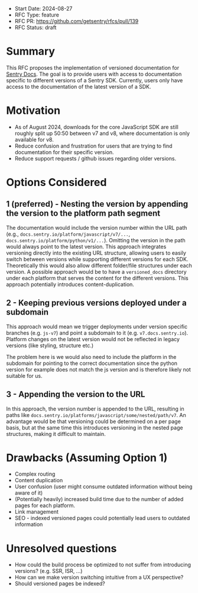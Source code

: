 - Start Date: 2024-08-27
- RFC Type: feature
- RFC PR: https://github.com/getsentry/rfcs/pull/139
- RFC Status: draft

# Summary

This RFC proposes the implementation of versioned documentation for [Sentry Docs](https://docs.sentry.io). The goal is to provide users with access to documentation specific to different versions of a Sentry SDK. Currently, users only have access to the documentation of the latest version of a SDK.

# Motivation

- As of August 2024, downloads for the core JavaScript SDK are still roughly split up 50:50 between v7 and v8, where documentation is only available for v8.
- Reduce confusion and frustration for users that are trying to find documentation for their specific version.
- Reduce support requests / github issues regarding older versions.

# Options Considered

## 1 (preferred) - Nesting the version by appending the version to the platform path segment

The documentation would include the version number within the URL path (e.g., `docs.sentry.io/platform/javascript/v7/...`, `docs.sentry.io/platform/python/v1/...`). Omitting the version in the path would always point to the latest version. This approach integrates versioning directly into the existing URL structure, allowing users to easily switch between versions while supporting different versions for each SDK. Theoretically this would also allow different folder/file structures under each version. A possible approach would be to have a `versioned_docs` directory under each platform that serves the content for the different versions. This approach potentially introduces content-duplication.

## 2 - Keeping previous versions deployed under a subdomain

This approach would mean we trigger deployments under version specific branches (e.g. `js-v7`) and point a subdomain to it (e.g. `v7.docs.sentry.io`). Platform changes on the latest version would not be reflected in legacy versions (like styling, structure etc.)

The problem here is we would also need to include the platform in the subdomain for pointing to the correct documentation since the python version for example does not match the js version and is therefore likely not suitable for us.

## 3 - Appending the version to the URL

In this approach, the version number is appended to the URL, resulting in paths like `docs.sentry.io/platforms/javascript/some/nested/path/v7`. An advantage would be that versioning could be determined on a per page basis, but at the same time this introduces versioning in the nested page structures, making it difficult to maintain.

# Drawbacks (Assuming Option 1)

- Complex routing
- Content duplication
- User confusion (user might consume outdated information without being aware of it)
- (Potentially heavily) increased build time due to the number of added pages for each platform.
- Link management
- SEO - indexed versioned pages could potentially lead users to outdated information

# Unresolved questions

- How could the build process be optimized to not suffer from introducing versions? (e.g. SSR, ISR, ...)
- How can we make version switching intuitive from a UX perspective?
- Should versioned pages be indexed?

